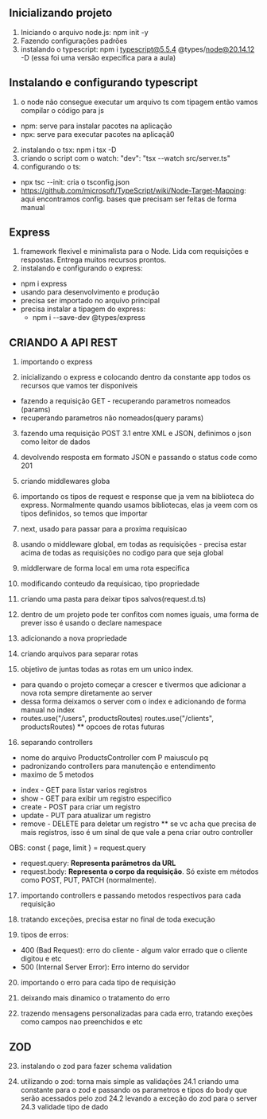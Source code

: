 Inicializando projeto 
---
1. Iniciando o arquivo node.js: 
npm init -y
2. Fazendo configurações padrões
3. instalando o typescript:
npm i typescript@5.5.4 @types/node@20.14.12 -D
(essa foi uma versão expecifica para a aula)

Instalando e configurando typescript
--- 
1. o node não consegue executar um arquivo ts com tipagem então vamos compilar o código para js
- npm: serve para instalar pacotes na aplicação 
- npx: serve para executar pacotes na aplicaçã0
2. instalando o tsx:  npm i tsx -D
3. criando o script com o watch: "dev": "tsx --watch src/server.ts"
4. configurando o ts: 
- npx tsc --init: cria o tsconfig.json
- https://github.com/microsoft/TypeScript/wiki/Node-Target-Mapping: aqui encontramos config. bases que precisam ser feitas de forma manual

Express 
---
1. framework flexivel e minimalista para o Node. Lida com requisições e respostas. Entrega muitos recursos prontos.
2. instalando e configurando o express:
- npm i express
- usando para desenvolvimento e produçāo
- precisa ser importado no arquivo principal
- precisa instalar a tipagem do express: 
  - npm i --save-dev @types/express



CRIANDO A API REST
---
1. importando o express

2. inicializando o express e colocando dentro da constante app todos os recursos que vamos ter disponiveis
- fazendo a requisição GET - recuperando parametros nomeados (params)
- recuperando parametros não nomeados(query params)

3. fazendo uma requisição POST
3.1 entre XML e JSON, definimos o json como leitor de dados

4. devolvendo resposta em formato JSON e passando o status code como 201

5. criando middlewares globa

6. importando os tipos de request e response que ja vem na biblioteca do express. Normalmente quando usamos bibliotecas, elas ja veem com os tipos definidos, so temos que importar

7. next, usado para passar para a proxima requisicao

8. usando o middleware global, em todas as requisições - precisa estar acima de todas as requisições no codigo para que seja global

9. middlerware de forma local em uma rota especifica

10. modificando conteudo da requisicao, tipo propriedade

11. criando uma pasta para deixar tipos salvos(request.d.ts)

12. dentro de um projeto pode ter confitos com nomes iguais, uma forma de prever isso é usando o declare namespace

13. adicionando a nova propriedade

14. criando arquivos para separar rotas

15. objetivo de juntas todas as rotas em um unico index.
- para quando o projeto começar a crescer e tivermos que adicionar a nova rota sempre diretamente ao server
- dessa forma deixamos o server com o index e adicionando de forma manual no index
- routes.use("/users", productsRoutes)
  routes.use("/clients", productsRoutes)
** opcoes de rotas futuras

16. separando controllers
- nome do arquivo ProductsController com P maiusculo pq 
- padronizando controllers para manutenção e entendimento
- maximo de 5 metodos

* index - GET para listar varios registros
* show - GET para exibir um registro especifico
* create - POST para criar um registro
* update - PUT para atualizar um registro
* remove - DELETE para deletar um registro
** se vc acha que precisa de mais registros, isso é um sinal de que vale a pena criar outro controller

OBS: const { page, limit } = request.query
- request.query: **Representa parâmetros da URL**
- request.body: **Representa o corpo da requisição**. Só existe em métodos como POST, PUT, PATCH (normalmente).

17. importando controllers e passando metodos respectivos para cada requisição

18. tratando exceções, precisa estar no final de toda execução

19. tipos de erros:
- 400 (Bad Request): erro do cliente - algum valor errado que o cliente digitou e etc
- 500 (Internal Server Error): Erro interno do servidor 

20. importando o erro para cada tipo de requisição

21. deixando mais dinamico o tratamento do erro

22. trazendo mensagens personalizadas para cada erro, tratando exeções como campos nao preenchidos e etc

ZOD
---
23. instalando o zod para fazer schema validation

24. utilizando o zod: torna mais simple as validações
24.1 criando uma constante para o zod e passando os parametros e tipos do body que serão acessados pelo zod
24.2 levando a exceção do zod para o server
24.3 validade tipo de dado


